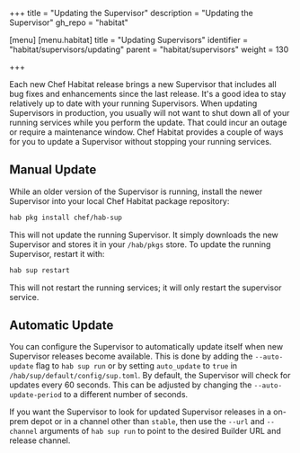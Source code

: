 +++
title = "Updating the Supervisor"
description = "Updating the Supervisor"
gh_repo = "habitat"

[menu]
  [menu.habitat]
    title = "Updating Supervisors"
    identifier = "habitat/supervisors/updating"
    parent = "habitat/supervisors"
    weight = 130

+++

Each new Chef Habitat release brings a new Supervisor that includes all bug fixes and enhancements since the last release. It's a good idea to stay relatively up to date with your running Supervisors. When updating Supervisors in production, you usually will not want to shut down all of your running services while you perform the update. That could incur an outage or require a maintenance window. Chef Habitat provides a couple of ways for you to update a Supervisor without stopping your running services.

## Manual Update

While an older version of the Supervisor is running, install the newer Supervisor into your local Chef Habitat package repository:

```bash
hab pkg install chef/hab-sup
```

This will not update the running Supervisor. It simply downloads the new Supervisor and stores it in your `/hab/pkgs` store. To update the running Supervisor, restart it with:

```bash
hab sup restart
```

This will not restart the running services; it will only restart the supervisor service.

## Automatic Update

You can configure the Supervisor to automatically update itself when new Supervisor releases become available. This is done by adding the `--auto-update` flag to `hab sup run` or by setting `auto_update` to `true` in `/hab/sup/default/config/sup.toml`. By default, the Supervisor will check for updates every 60 seconds. This can be adjusted by changing the `--auto-update-period` to a different number of seconds.

If you want the Supervisor to look for updated Supervisor releases in a on-prem depot or in a channel other than `stable`, then use the `--url` and `--channel` arguments of `hab sup run` to point to the desired Builder URL and release channel.
